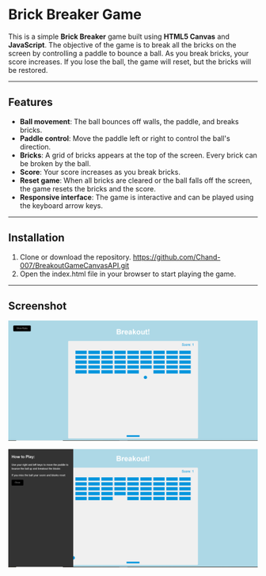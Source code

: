 # Brick Breaker Game

This is a simple **Brick Breaker** game built using **HTML5 Canvas** and **JavaScript**. The objective of the game is to break all the bricks on the screen by controlling a paddle to bounce a ball. As you break bricks, your score increases. If you lose the ball, the game will reset, but the bricks will be restored.

---

## Features

- **Ball movement**: The ball bounces off walls, the paddle, and breaks bricks.
- **Paddle control**: Move the paddle left or right to control the ball's direction.
- **Bricks**: A grid of bricks appears at the top of the screen. Every brick can be broken by the ball.
- **Score**: Your score increases as you break bricks.
- **Reset game**: When all bricks are cleared or the ball falls off the screen, the game resets the bricks and the score.
- **Responsive interface**: The game is interactive and can be played using the keyboard arrow keys.

---

## Installation

1. Clone or download the repository.
   https://github.com/Chand-007/BreakoutGameCanvasAPI.git
2. Open the index.html file in your browser to start playing the game.

---

## Screenshot

![Breakout Game](images/breakout.PNG)


![Breakout Rules](images/breakout-rules.PNG)
